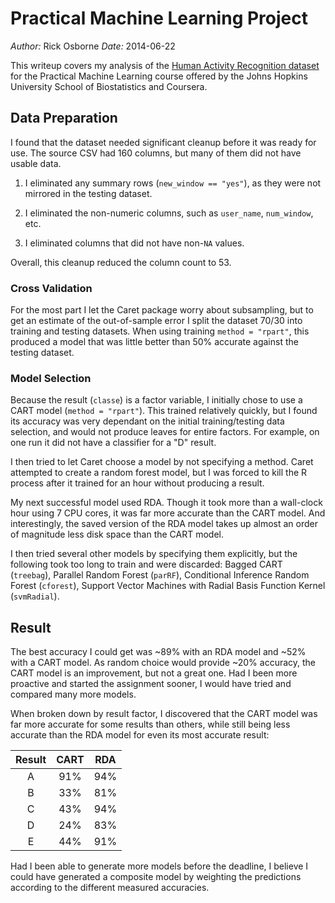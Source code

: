 # Practical Machine Learning Project

_Author:_ Rick Osborne
_Date:_ 2014-06-22

This writeup covers my analysis of the [Human Activity Recognition dataset](http://groupware.les.inf.puc-rio.br/har) for the Practical Machine Learning course offered by the Johns Hopkins University School of Biostatistics and Coursera.

## Data Preparation

I found that the dataset needed significant cleanup before it was ready for use.  The source CSV had 160 columns, but many of them did not have usable data.

  1. I eliminated any summary rows (`new_window == "yes"`), as they were not mirrored in the testing dataset.

  2. I eliminated the non-numeric columns, such as `user_name`, `num_window`, etc.
  
  3. I eliminated columns that did not have non-`NA` values.
  
Overall, this cleanup reduced the column count to 53.

### Cross Validation

For the most part I let the Caret package worry about subsampling, but to get an estimate of the out-of-sample error I split the dataset 70/30 into training and testing datasets.  When using training `method = "rpart"`, this produced a model that was little better than 50% accurate against the testing dataset.

### Model Selection

Because the result (`classe`) is a factor variable, I initially chose to use a CART model (`method = "rpart"`).  This trained relatively quickly, but I found its accuracy was very dependant on the initial training/testing data selection, and would not produce leaves for entire factors.  For example, on one run it did not have a classifier for a "D" result.

I then tried to let Caret choose a model by not specifying a method.  Caret attempted to create a random forest model, but I was forced to kill the R process after it trained for an hour without producing a result.

My next successful model used RDA. Though it took more than a wall-clock hour using 7 CPU cores, it was far more accurate than the CART model.  And interestingly, the saved version of the RDA model takes up almost an order of magnitude less disk space than the CART model.

I then tried several other models by specifying them explicitly, but the following took too long to train and were discarded: Bagged CART (`treebag`), Parallel Random Forest (`parRF`), Conditional Inference Random Forest (`cforest`), Support Vector Machines with Radial Basis Function Kernel (`svmRadial`).

## Result

The best accuracy I could get was ~89% with an RDA model and ~52% with a CART model.  As random choice would provide ~20% accuracy, the CART model is an improvement, but not a great one.  Had I been more proactive and started the assignment sooner, I would have tried and compared many more models.

When broken down by result factor, I discovered that the CART model was far more accurate for some results than others, while still being less accurate than the RDA model for even its most accurate result:

|Result|CART|RDA|
|:-:|:---:|:---:|
| A | 91% | 94% |
| B | 33% | 81% |
| C | 43% | 94% |
| D | 24% | 83% |
| E | 44% | 91% |

Had I been able to generate more models before the deadline, I believe I could have generated a composite model by weighting the predictions according to the different measured accuracies.
